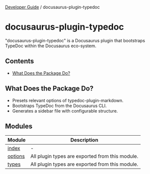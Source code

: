 [Developer Guide](../README.md) / docusaurus-plugin-typedoc

# docusaurus-plugin-typedoc

"docusaurus-plugin-typedoc" is a Docusaurus plugin that bootstraps TypeDoc within the Docusaurus eco-system.

## Contents

* [What Does the Package Do?](#what-does-the-package-do)

## What Does the Package Do?

* Presets relevant options of typedoc-plugin-markdown.
* Bootstraps TypeDoc from the Docusaurus CLI.
* Generates a sidebar file with configurable structure.

## Modules

| Module                       | Description                                     |
| ---------------------------- | ----------------------------------------------- |
| [index](index/README.md)     | -                                               |
| [options](options/README.md) | All plugin types are exported from this module. |
| [types](types/README.md)     | All plugin types are exported from this module. |
